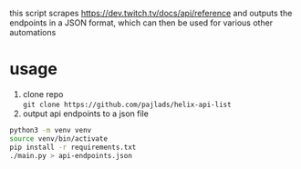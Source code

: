 this script scrapes https://dev.twitch.tv/docs/api/reference and outputs the endpoints in a JSON format, which can then be used for various other automations

# usage

1. clone repo  
  `git clone https://github.com/pajlads/helix-api-list`
2. output api endpoints to a json file
```sh
python3 -m venv venv
source venv/bin/activate
pip install -r requirements.txt
./main.py > api-endpoints.json
```
